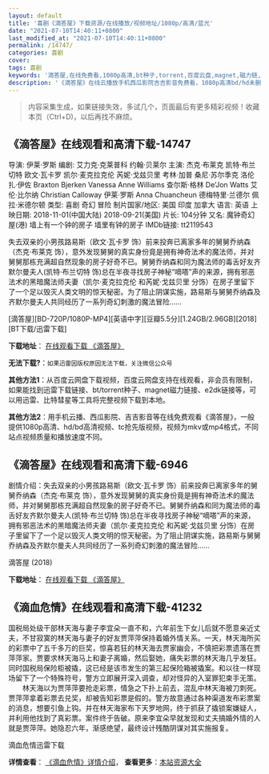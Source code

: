 ```yaml
---
layout: default
title: '喜剧《滴答屋》下载资源/在线播放/视频地址/1080p/高清/蓝光'
date: "2021-07-10T14:40:11+0800"
last_modified_at: "2021-07-10T14:40:11+0800"
permalink: /14747/
categories: 喜剧
cover:
tags: 喜剧
keywords: '滴答屋,在线免费看,1080p高清,bt种子,torrent,百度云盘,magnet,磁力链,迅雷下载资源'
description: '《滴答屋》在线云播放手机西瓜影院吉吉影音免费看，1080p高清bd/hd未删减完整版和tc抢先枪版，mkv/mp4格式，附带bt/torrent种子、magnet/磁力链、百度云盘、网盘资源迅雷下载链接'
---
```


>内容采集生成，如果链接失效，多试几个，页面最后有更多精彩视频！收藏本页（Ctrl+D)，以后再找不麻烦。


## 《滴答屋》在线观看和高清下载-14747

导演: 伊莱·罗斯 编剧: 艾力克·克莱普科 约翰·贝莱尔 主演: 杰克·布莱克 凯特·布兰切特 欧文·瓦卡罗 凯尔·麦克拉克伦 芮妮·戈兹贝里 考林·加普 桑尼·苏尔季克 洛伦扎·伊佐 Braxton Bjerken Vanessa Anne Williams 查尔斯·格林 De’Jon Watts 艾伦·比尔纳 Christian Calloway 伊莱·罗斯 Anna Chuancheun 德梅特里·兰德尔 佩拉·米德尔顿 类型: 喜剧 奇幻 冒险 制片国家/地区: 美国 印度 加拿大 语言: 英语 上映日期: 2018-11-01(中国大陆) 2018-09-21(美国) 片长: 104分钟 又名: 魔钟奇幻屋(港) 墙上有一个钟的房子 墙里有钟的房子 IMDb链接: tt2119543

失去双亲的小男孩路易斯（欧文·瓦卡罗 饰）前来投奔已离家多年的舅舅乔纳森（杰克·布莱克 饰），意外发现舅舅的真实身份竟是拥有神奇法术的魔法师，并对舅舅那栋充满超自然现象的房子好奇不已。舅舅乔纳森和同为魔法师的毒舌好友齐默尔曼夫人(凯特·布兰切特 饰)总在半夜寻找房子神秘“嘀嗒”声的来源，拥有邪恶法术的黑暗魔法师夫妻（凯尔·麦克拉克伦 和芮妮·戈兹贝里 分饰）在房子里留下了一个足以毁灭人类文明的惊天秘密。为了阻止阴谋实施，路易斯与舅舅乔纳森及齐默尔曼夫人共同经历了一系列奇幻刺激的魔法冒险……


[滴答屋][BD-720P/1080P-MP4][英语中字][豆瓣5.5分][1.24GB/2.96GB][2018][BT下载/迅雷下载]

**下载地址**： [在线观看下载 《滴答屋》](https://www.btdx8.com/torrent/ddw_2018.html) 


**无法下载?**：`如果迅雷因版权原因无法下载，关注微信公众号 `

**其他方法1**：从百度云网盘下载视频，百度云网盘支持在线观看，非会员有限制，如果能找到迅雷下载链接、bt/torrent种子、magnet磁力链接、e2dk链接等，可以用迅雷、比特彗星等工具将完整视频下载到本地。

**其他方法2**：用手机云播、西瓜影院、吉吉影音等在线免费观看《滴答屋》，一般提供1080p高清、hd/bd高清视频、tc抢先版视频，视频为mkv或mp4格式，不同站点视频质量和播放速度不同。


## 《滴答屋》在线观看和高清下载-6946

剧情介绍：失去双亲的小男孩路易斯（欧文·瓦卡罗 饰）前来投奔已离家多年的舅舅乔纳森（杰克·布莱克 饰），意外发现舅舅的真实身份竟是拥有神奇法术的魔法师，并对舅舅那栋充满超自然现象的房子好奇不已。舅舅乔纳森和同为魔法师的毒舌好友齐默尔曼夫人(凯特·布兰切特 饰)总在半夜寻找房子神秘“嘀嗒”声的来源，拥有邪恶法术的黑暗魔法师夫妻（凯尔·麦克拉克伦 和芮妮·戈兹贝里 分饰）在房子里留下了一个足以毁灭人类文明的惊天秘密。为了阻止阴谋实施，路易斯与舅舅乔纳森及齐默尔曼夫人共同经历了一系列奇幻刺激的魔法冒险……


滴答屋 (2018)

**下载地址**： [在线观看下载 《滴答屋》](https://www.btbtdy.me/btdy/dy14022.html) 


## 《滴血危情》在线观看和高清下载-41232

国税局处级干部林天海与妻子李宜朵一直不和，六年前生下女儿后就不愿意亲近丈夫，不甘寂寞的林天海与妻子的好友贾萍萍保持着婚外情关系。一天，林天海所买的彩票中了五千多万的巨奖，惊喜若狂的林天海去贾家幽会，不慎把彩票遗落在贾萍萍家。贾要求林天海马上和妻子离婚，然后娶她，痛失彩票的林天海几乎发狂。同时国税局保险柜被撬，这已经是该市发生的第三起保险箱被撬案。和以往一样现场留下了一个特殊符号，警方立即展开深入调查，却对怪异的入室罪犯束手无策。<br />　　林天海以为贾萍萍要抢走彩票，情急之下扑上前去，混乱中林天海被刀刺死。贾萍萍拿着彩票去兑奖，却被告知彩票是假的。警方故意通过各种渠道发布彩票案的消息，想要引鱼上钩。并在林天海家布下天罗地网，终于抓获了撬锁案嫌疑人，并利用他找到了真彩票。案件终于告破。原来李宜朵早就发现和丈夫搞婚外情的人就是贾萍萍。她隐忍六年，渐感绝望，最终设计残酷阴谋对其实施报复。


滴血危情迅雷下载

**详情查看**： [《滴血危情》详情介绍](/movie/41232/)， **查看更多**：[本站资源大全](/movie/t/all/)

